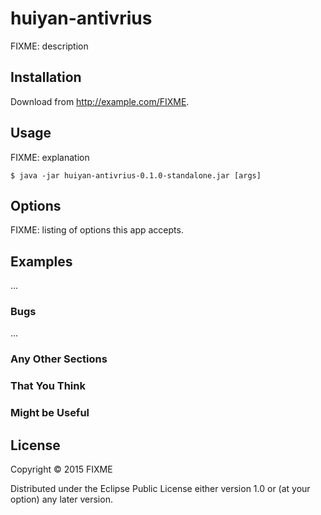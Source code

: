 # huiyan-antivrius

FIXME: description

## Installation

Download from http://example.com/FIXME.

## Usage

FIXME: explanation

    $ java -jar huiyan-antivrius-0.1.0-standalone.jar [args]

## Options

FIXME: listing of options this app accepts.

## Examples

...

### Bugs

...

### Any Other Sections
### That You Think
### Might be Useful

## License

Copyright © 2015 FIXME

Distributed under the Eclipse Public License either version 1.0 or (at
your option) any later version.
